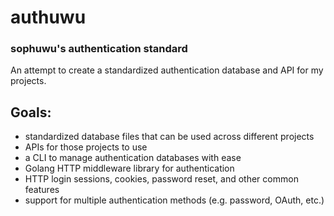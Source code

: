 # authuwu
### sophuwu's authentication standard

An attempt to create a standardized authentication database and API for my projects.

## Goals:
- standardized database files that can be used across different projects
- APIs for those projects to use
- a CLI to manage authentication databases with ease
- Golang HTTP middleware library for authentication
- HTTP login sessions, cookies, password reset, and other common features
- support for multiple authentication methods (e.g. password, OAuth, etc.)


